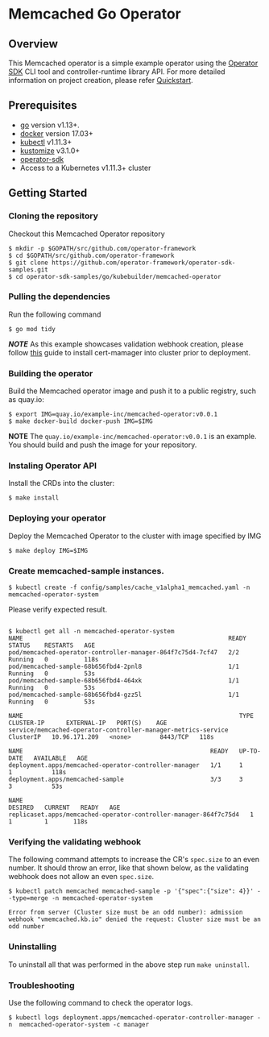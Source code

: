 # Memcached Go Operator

## Overview

This Memcached operator is a simple example operator using the [Operator SDK][operator_sdk] CLI tool and controller-runtime library API.
For more detailed information on project creation, please refer [Quickstart][quickstart].

## Prerequisites

- [go][go_tool] version v1.13+.
- [docker][docker_tool] version 17.03+
- [kubectl][kubectl_tool] v1.11.3+
- [kustomize][kustomize] v3.1.0+
- [operator-sdk][operator_install]
- Access to a Kubernetes v1.11.3+ cluster

## Getting Started

### Cloning the repository

Checkout this Memcached Operator repository

```
$ mkdir -p $GOPATH/src/github.com/operator-framework
$ cd $GOPATH/src/github.com/operator-framework
$ git clone https://github.com/operator-framework/operator-sdk-samples.git
$ cd operator-sdk-samples/go/kubebuilder/memcached-operator
```
### Pulling the dependencies

Run the following command

```
$ go mod tidy
```
***NOTE*** As this example showcases validation webhook creation, please follow [this][certmanager] guide to install cert-mamager into cluster prior to deployment.

### Building the operator

Build the Memcached operator image and push it to a public registry, such as quay.io:

```shell
$ export IMG=quay.io/example-inc/memcached-operator:v0.0.1
$ make docker-build docker-push IMG=$IMG
```

**NOTE** The `quay.io/example-inc/memcached-operator:v0.0.1` is an example. You should build and push the image for your repository.

### Instaling Operator API

Install the CRDs into the cluster:

```shell
$ make install
```
### Deploying your operator 

Deploy the Memcached Operator to the cluster with image specified by IMG

```shell
$ make deploy IMG=$IMG
```

### Create memcached-sample instances.

```shell
$ kubectl create -f config/samples/cache_v1alpha1_memcached.yaml -n  memcached-operator-system
```

Please verify expected result.

```shell

$ kubectl get all -n memcached-operator-system 
NAME                                                         READY   STATUS    RESTARTS   AGE
pod/memcached-operator-controller-manager-864f7c75d4-7cf47   2/2     Running   0          118s
pod/memcached-sample-68b656fbd4-2pnl8                        1/1     Running   0          53s
pod/memcached-sample-68b656fbd4-464xk                        1/1     Running   0          53s
pod/memcached-sample-68b656fbd4-gzz5l                        1/1     Running   0          53s

NAME                                                            TYPE        CLUSTER-IP      EXTERNAL-IP   PORT(S)    AGE
service/memcached-operator-controller-manager-metrics-service   ClusterIP   10.96.171.209   <none>        8443/TCP   118s

NAME                                                    READY   UP-TO-DATE   AVAILABLE   AGE
deployment.apps/memcached-operator-controller-manager   1/1     1            1           118s
deployment.apps/memcached-sample                        3/3     3            3           53s

NAME                                                               DESIRED   CURRENT   READY   AGE
replicaset.apps/memcached-operator-controller-manager-864f7c75d4   1         1         1       118s
```

### Verifying the validating webhook

The following command attempts to increase the CR's `spec.size` to an even number. It should throw an error, like that shown below, as the validating webhook does not allow an even `spec.size`.

```console
$ kubectl patch memcached memcached-sample -p '{"spec":{"size": 4}}' --type=merge -n memcached-operator-system

Error from server (Cluster size must be an odd number): admission webhook "vmemcached.kb.io" denied the request: Cluster size must be an odd number
```

### Uninstalling

To uninstall all that was performed in the above step run `make uninstall`.

### Troubleshooting

Use the following command to check the operator logs.

```shell
$ kubectl logs deployment.apps/memcached-operator-controller-manager -n  memcached-operator-system -c manager

```

[go_tool]: https://golang.org/dl/
[kubectl_tool]: https://kubernetes.io/docs/tasks/tools/install-kubectl/
[docker_tool]: https://docs.docker.com/install/
[kustomize]: https://github.com/kubernetes-sigs/kustomize/blob/master/docs/INSTALL.md
[operator_sdk]: https://github.com/operator-framework/operator-sdk
[operator_install]: https://sdk.operatorframework.io/docs/install-operator-sdk/
[quickstart]: https://github.com/operator-framework/operator-sdk/blob/master/website/content/en/docs/kubebuilder/quickstart.md#implement-the-controller
[certmanager]: https://cert-manager.io/docs/installation/kubernetes/
